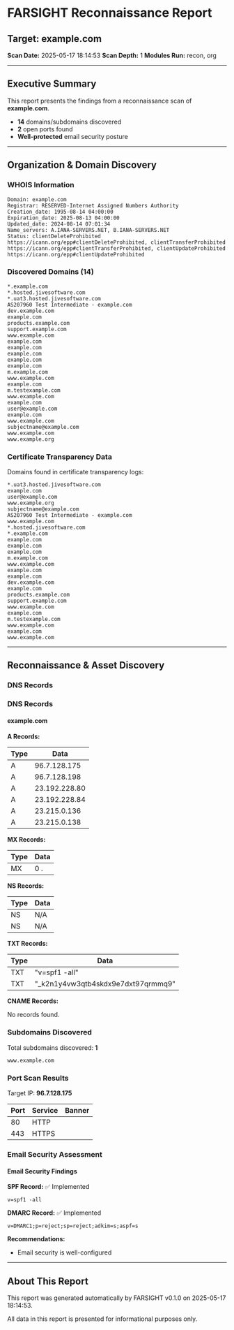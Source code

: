 # FARSIGHT Reconnaissance Report
            
## Target: example.com
**Scan Date:** 2025-05-17 18:14:53
**Scan Depth:** 1
**Modules Run:** recon, org

---
## Executive Summary

This report presents the findings from a reconnaissance scan of **example.com**.

- **14** domains/subdomains discovered
- **2** open ports found
- **Well-protected** email security posture


---
## Organization & Domain Discovery

### WHOIS Information
```
Domain: example.com
Registrar: RESERVED-Internet Assigned Numbers Authority
Creation_date: 1995-08-14 04:00:00
Expiration_date: 2025-08-13 04:00:00
Updated_date: 2024-08-14 07:01:34
Name_servers: A.IANA-SERVERS.NET, B.IANA-SERVERS.NET
Status: clientDeleteProhibited https://icann.org/epp#clientDeleteProhibited, clientTransferProhibited https://icann.org/epp#clientTransferProhibited, clientUpdateProhibited https://icann.org/epp#clientUpdateProhibited
```


### Discovered Domains (14)
```
*.example.com
*.hosted.jivesoftware.com
*.uat3.hosted.jivesoftware.com
AS207960 Test Intermediate - example.com
dev.example.com
example.com
products.example.com
support.example.com
www.example.com
example.com
example.com
example.com
example.com
example.com
m.example.com
www.example.com
example.com
m.testexample.com
www.example.com
example.com
user@example.com
example.com
www.example.com
subjectname@example.com
www.example.com
www.example.org
```


### Certificate Transparency Data
Domains found in certificate transparency logs:

```
*.uat3.hosted.jivesoftware.com
example.com
user@example.com
www.example.org
subjectname@example.com
AS207960 Test Intermediate - example.com
www.example.com
*.hosted.jivesoftware.com
*.example.com
example.com
example.com
example.com
m.example.com
www.example.com
example.com
example.com
dev.example.com
example.com
products.example.com
support.example.com
www.example.com
example.com
m.testexample.com
www.example.com
example.com
www.example.com
```


---
## Reconnaissance & Asset Discovery

### DNS Records
### DNS Records

#### example.com

**A Records:**

| Type | Data |
|------|------|
| A | 96.7.128.175 |
| A | 96.7.128.198 |
| A | 23.192.228.80 |
| A | 23.192.228.84 |
| A | 23.215.0.136 |
| A | 23.215.0.138 |

**MX Records:**

| Type | Data |
|------|------|
| MX | 0 . |

**NS Records:**

| Type | Data |
|------|------|
| NS | N/A |
| NS | N/A |

**TXT Records:**

| Type | Data |
|------|------|
| TXT | "v=spf1 -all" |
| TXT | "_k2n1y4vw3qtb4skdx9e7dxt97qrmmq9" |

**CNAME Records:**

No records found.



### Subdomains Discovered
Total subdomains discovered: **1**

```
www.example.com
```


### Port Scan Results
Target IP: **96.7.128.175**

| Port | Service | Banner |
|------|---------|--------|
| 80 | HTTP |  |
| 443 | HTTPS |  |


### Email Security Assessment
#### Email Security Findings

**SPF Record:** ✅ Implemented

```
v=spf1 -all
```

**DMARC Record:** ✅ Implemented

```
v=DMARC1;p=reject;sp=reject;adkim=s;aspf=s
```

**Recommendations:**

- Email security is well-configured

---
## About This Report

This report was generated automatically by FARSIGHT v0.1.0 on 2025-05-17 18:14:53.

All data in this report is presented for informational purposes only.
